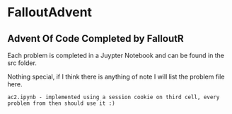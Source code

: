 # FalloutAdvent
## Advent Of Code Completed by FalloutR
Each problem is completed in a Juypter Notebook and can be found in the src folder.

Nothing special, if I think there is anything of note I will list the problem file here.

```
ac2.ipynb - implemented using a session cookie on third cell, every problem from then should use it :)
```
